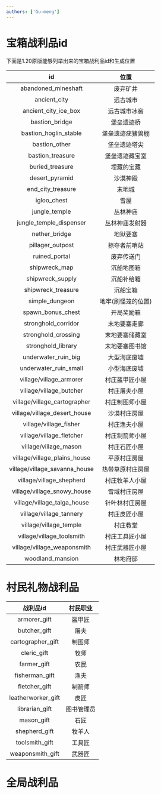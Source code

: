 ```yaml
---
authors: ['Gu-meng']
---
```

# 宝箱战利品id
下面是1.20原版能够列举出来的宝箱战利品id和生成位置

|              id               |        位置        |
| :---------------------------: | :----------------: |
|      abandoned_mineshaft      |      废弃矿井      |
|         ancient_city          |      远古城市      |
|     ancient_city_ice_box      |    远古城市冰窖    |
|        bastion_bridge         |     堡垒遗迹桥     |
|     bastion_hoglin_stable     |  堡垒遗迹疣猪兽棚  |
|         bastion_other         |    堡垒遗迹塔尖    |
|       bastion_treasure        |   堡垒遗迹藏宝室   |
|        buried_treasure        |     埋藏的宝藏     |
|        desert_pyramid         |      沙漠神殿      |
|       end_city_treasure       |       末地城       |
|          igloo_chest          |        雪屋        |
|         jungle_temple         |      丛林神庙      |
|    jungle_temple_dispenser    |   丛林神庙发射器   |
|         nether_bridge         |      地狱要塞      |
|       pillager_outpost        |    掠夺者前哨站    |
|         ruined_portal         |     废弃传送门     |
|         shipwreck_map         |     沉船地图箱     |
|       shipwreck_supply        |     沉船补给箱     |
|      shipwreck_treasure       |      沉船宝箱      |
|        simple_dungeon         | 地牢(刷怪笼的位置) |
|       spawn_bonus_chest       |     开局奖励箱     |
|      stronghold_corridor      |    末地要塞走廊    |
|      stronghold_crossing      |   末地要塞储藏室   |
|      stronghold_library       |   末地要塞图书馆   |
|      underwater_ruin_big      |    大型海底废墟    |
|     underwater_ruin_small     |    小型海底废墟    |
|    village/village_armorer    |   村庄盔甲匠小屋   |
|    village/village_butcher    |    村庄屠夫小屋    |
| village/village_cartographer  |   村庄制图师小屋   |
| village/village_desert_house  |    沙漠村庄房屋    |
|    village/village_fisher     |    村庄渔夫小屋    |
|   village/village_fletcher    |   村庄制箭师小屋   |
|     village/village_mason     |    村庄石匠小屋    |
| village/village_plains_house  |    平原村庄房屋    |
| village/village_savanna_house |  热带草原村庄房屋  |
|   village/village_shepherd    |   村庄牧羊人小屋   |
|  village/village_snowy_house  |    雪域村庄房屋    |
|  village/village_taiga_house  |   针叶林村庄房屋   |
|    village/village_tannery    |    村庄皮匠小屋    |
|    village/village_temple     |      村庄教堂      |
|   village/village_toolsmith   |   村庄工具匠小屋   |
|  village/village_weaponsmith  |   村庄武器匠小屋   |
|       woodland_mansion        |      林地府邸      |

# 村民礼物战利品
|      战利品id      |  村民职业  |
| :----------------: | :--------: |
|    armorer_gift    |   盔甲匠   |
|    butcher_gift    |    屠夫    |
| cartographer_gift  |   制图师   |
|    cleric_gift     |    牧师    |
|    farmer_gift     |    农民    |
|   fisherman_gift   |    渔夫    |
|   fletcher_gift    |   制箭师   |
| leatherworker_gift |    皮匠    |
|   librarian_gift   | 图书管理员 |
|     mason_gift     |    石匠    |
|   shepherd_gift    |   牧羊人   |
|   toolsmith_gift   |   工具匠   |
|  weaponsmith_gift  |   武器匠   |

# 全局战利品
